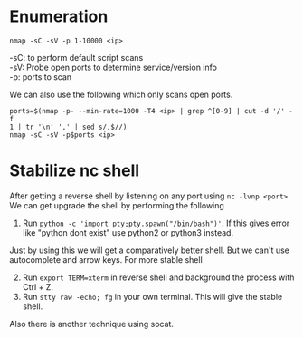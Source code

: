 # Enumeration

```
nmap -sC -sV -p 1-10000 <ip>
```
-sC: to perform default script scans\
-sV: Probe open ports to determine service/version info\
-p: ports to scan

We can also use the following which only scans open ports.
```
ports=$(nmap -p- --min-rate=1000 -T4 <ip> | grep ^[0-9] | cut -d '/' -f
1 | tr '\n' ',' | sed s/,$//)
nmap -sC -sV -p$ports <ip>
```

# Stabilize nc shell

After getting a reverse shell by listening on any port using `nc -lvnp <port>` We can get upgrade the shell by performing the following
1. Run `python -c 'import pty;pty.spawn("/bin/bash")'`. If this gives error like "python dont exist" use python2 or python3 instead.

Just by using this we will get a comparatively better shell. But we can't use autocomplete and arrow keys. For more stable shell

2. Run `export TERM=xterm` in reverse shell and background the process with Ctrl + Z.
3. Run `stty raw -echo; fg` in your own terminal. This will give the stable shell.

Also there is another technique using socat.
